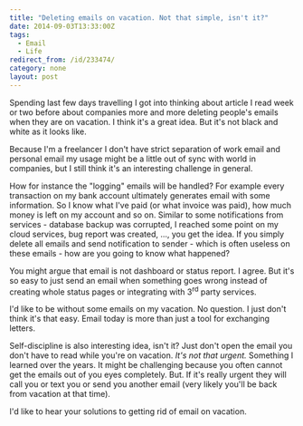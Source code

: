 ```yaml
---
title: "Deleting emails on vacation. Not that simple, isn't it?"
date: 2014-09-03T13:33:00Z
tags:
  - Email
  - Life
redirect_from: /id/233474/
category: none
layout: post
---
```

Spending last few days travelling I got into thinking about article I read week or two before about companies more and more deleting people's emails when they are on vacation. I think it's a great idea. But it's not black and white as it looks like.

<!-- excerpt -->

Because I'm a freelancer I don't have strict separation of work email and personal email my usage might be a little out of sync with world in companies, but I still think it's an interesting challenge in general. 

How for instance the "logging" emails will be handled? For example every transaction on my bank account ultimately generates email with some information. So I know what I've paid (or what invoice was paid), how much money is left on my account and so on. Similar to some notifications from services - database backup was corrupted, I reached some point on my cloud services, bug report was created, ..., you get the idea. If you simply delete all emails and send notification to sender - which is often useless on these emails - how are you going to know what happened?

You might argue that email is not dashboard or status report. I agree. But it's so easy to just send an email when something goes wrong instead of creating whole status pages or integrating with 3<sup>rd</sup> party services.

I'd like to be without some emails on my vacation. No question. I just don't think it's that easy. Email today is more than just a tool for exchanging letters.

Self-discipline is also interesting idea, isn't it? Just don't open the email you don't have to read while you're on vacation. _It's not that urgent._ Something I learned over the years. It might be challenging because you often cannot get the emails out of you eyes completely. But. If it's really urgent they will call you or text you or send you another email (very likely you'll be back from vacation at that time).

I'd like to hear your solutions to getting rid of email on vacation.
